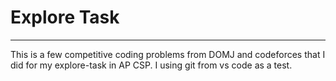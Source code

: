 # Explore Task

---

This is a few competitive coding problems from DOMJ and codeforces that I did for my explore-task in AP CSP. I using git from vs code as a test.